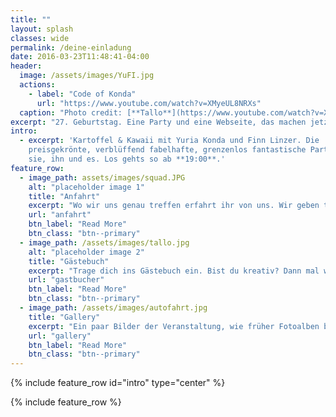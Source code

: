 ```yaml
---
title: ""
layout: splash
classes: wide
permalink: /deine-einladung
date: 2016-03-23T11:48:41-04:00
header:
  image: /assets/images/YuFI.jpg
  actions:
    - label: "Code of Konda"
      url: "https://www.youtube.com/watch?v=XMyeUL8NRXs"
  caption: "Photo credit: [**Tallo**](https://www.youtube.com/watch?v=XMyeUL8NRXs)"
excerpt: "27. Geburtstag. Eine Party und eine Webseite, das machen jetzt alle so."
intro: 
  - excerpt: 'Kartoffel & Kawaii mit Yuria Konda und Finn Linzer. Die
    preisgekrönte, verblüffend fabelhafte, grenzenlos fantastische Party für
    sie, ihn und es. Los gehts so ab **19:00**.'
feature_row:
  - image_path: assets/images/squad.JPG
    alt: "placeholder image 1"
    title: "Anfahrt"
    excerpt: "Wo wir uns genau treffen erfahrt ihr von uns. Wir geben trotzdem einen groben Überblick."
    url: "anfahrt"
    btn_label: "Read More"
    btn_class: "btn--primary"
  - image_path: /assets/images/tallo.jpg
    alt: "placeholder image 2"
    title: "Gästebuch"
    excerpt: "Trage dich ins Gästebuch ein. Bist du kreativ? Dann mal was schönes."
    url: "gastbucher"
    btn_label: "Read More"
    btn_class: "btn--primary"
  - image_path: /assets/images/autofahrt.jpg
    title: "Gallery"
    excerpt: "Ein paar Bilder der Veranstaltung, wie früher Fotoalben bei SchülerVZ nur ohne SchülerVZ."
    url: "gallery"
    btn_label: "Read More"
    btn_class: "btn--primary"
---
```


{% include feature_row id="intro" type="center" %}

{% include feature_row %}


